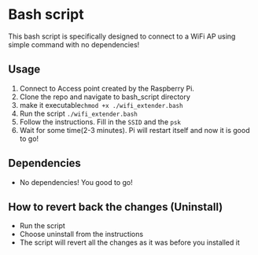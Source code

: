 <h1 id="bash_script">Bash script</h1>
<p>This bash script is specifically designed to connect to a WiFi AP using simple command with no dependencies!</p>

<h2 id="usage">Usage</h2>
<ol>
<li>Connect to Access point created by the Raspberry Pi.</li>
<li>Clone the repo and navigate to bash_script directory</a></li>
<li>make it executable<code>chmod +x ./wifi_extender.bash</code></li>
<li>Run the script <code>./wifi_extender.bash</code></code>
<li>Follow the instructions. Fill in the <code>SSID</code> and the <code>psk</code></li>
<li>Wait for some time(2-3 minutes). Pi will restart itself and now it is good to go!</li>
</ol>

<h2 id="dependencies">Dependencies</h2>
<ul>
<li>No dependencies! You good to go!</li>
</ul>

<h2 id="howtoUninstall">How to revert back the changes (Uninstall)</h2>
<ul>
<li>Run the script</li>
<li>Choose uninstall from the instructions</li>
<li>The script will revert all the changes as it was before you installed it</li>
</ul>
